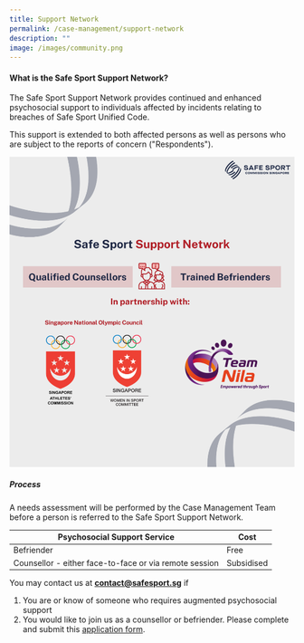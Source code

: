```yaml
---
title: Support Network
permalink: /case-management/support-network
description: ""
image: /images/community.png
---
```

#### What is the Safe Sport Support Network?

The Safe Sport Support Network provides continued and enhanced psychosocial support to individuals affected by incidents relating to breaches of Safe Sport Unified Code.

This support is extended to both affected persons as well as persons who are subject to the reports of concern ("Respondents"). 


![Alt text for image on Isomer site](/images/Support%20Network.png)


##### Process

A needs assessment will be performed by the Case Management Team before a person is referred to the Safe Sport Support Network. <br>

| **Psychosocial Support Service** | **Cost**  | 
| -------- | -------- | 
| Befriender     | Free     | 
| Counsellor - either face-to-face or via remote session     | Subsidised    | 




You may contact us at **contact@safesport.sg**  if 
1. You are or know of someone who requires augmented psychosocial support 
2. You would like to join us as a counsellor or befriender. Please complete and submit this [application form](https://form.gov.sg/#!/61a5903b7b61f400124978de).
